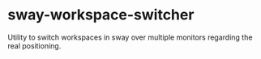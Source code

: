 # sway-workspace-switcher
Utility to switch workspaces in sway over multiple monitors regarding the real positioning.
